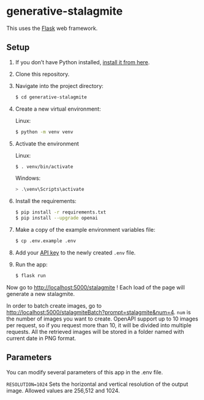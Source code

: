 # generative-stalagmite


This uses the [Flask](https://flask.palletsprojects.com/en/2.0.x/) web framework. 

## Setup

1. If you don’t have Python installed, [install it from here](https://www.python.org/downloads/).

2. Clone this repository.

3. Navigate into the project directory:

   ```bash
   $ cd generative-stalagmite
   ```

4. Create a new virtual environment:

	Linux:
   ```bash
   $ python -m venv venv
   ```

5. Activate the environment

   Linux:
   ```bash
   $ . venv/bin/activate
   ```
   
   Windows:
   ```powershell
   > .\venv\Scripts\activate
   ```

6. Install the requirements:

   ```bash
   $ pip install -r requirements.txt
   $ pip install --upgrade openai
   ```


7. Make a copy of the example environment variables file:

   ```bash
   $ cp .env.example .env
   ```

8. Add your [API key](https://beta.openai.com/account/api-keys) to the newly created `.env` file.

9. Run the app:

   ```bash
   $ flask run
   ```

Now go to [http://localhost:5000/stalagmite](http://localhost:5000/stalagmite) ! Each load of the page will generate a new stalagmite. 

In order to batch create images, go to [http://localhost:5000/stalagmiteBatch?prompt=stalagmite&num=4](http://localhost:5000/stalagmiteBatch?prompt=stalagmite&num=4). `num` is the number of images you want to create. OpenAPI support up to 10 images per request, so if you request more than 10, it will be divided into multiple requests. All the retrieved images will be stored in a folder named with current date in PNG format. 

## Parameters
You can modify several parameters of this app in the .env file.

`RESOLUTION=1024`
Sets the horizontal and vertical resolution of the output image. Allowed values are 256,512 and 1024.
